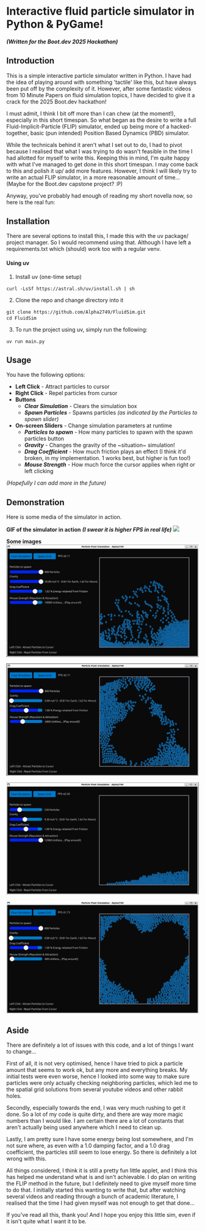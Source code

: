 # Interactive fluid particle simulator in Python & PyGame!
##### (Written for the Boot.dev 2025 Hackathon)


## Introduction
This is a simple interactive particle simulator written in Python.
I have had the idea of playing around with something 'tactile' like this, but have always been put off by the complexity of it.
However, after some fantastic videos from 10 Minute Papers on fluid simulation topics, I have decided to give it a crack for the 2025 Boot.dev hackathon!

I must admit, I think I bit off more than I can chew (at the moment!), especially in this short timespan. 
So what began as the desire to write a full Fluid-Implicit-Particle (FLIP) simulator, ended up being more of a hacked-together, basic (pun intended) Position Based Dynamics (PBD) simulator.

While the technicals behind it aren't what I set out to do, I had to pivot because I realised that what I was trying to do wasn't feasible in the time I had allotted for myself to write this.
Keeping this in mind, I'm quite happy with what I've managed to get done in this short timespan. I may come back to this and polish it up/ add more features. However, I think I will likely try to write an actual FLIP simulator, in a more reasonable amount of time... (Maybe for the Boot.dev capstone project? :P)

Anyway, you've probably had enough of reading my short novella now, so here is the real fun:

## Installation
There are several options to install this, I made this with the uv package/ project manager. So I would recommend using that. Although I have left a requirements.txt which (should) work too with a regular venv.

#### Using uv
1. Install uv (one-time setup)
   
```
curl -LsSf https://astral.sh/uv/install.sh | sh
```

2. Clone the repo and change directory into it
   
```
git clone https://github.com/Alpha2749/FluidSim.git
cd FluidSim
```

3. To run the project using uv, simply run the following:
   
```
uv run main.py
```


## Usage
You have the following options:
- **Left Click** - Attract particles to cursor
- **Right Click** - Repel particles from cursor
- **Buttons**
  - ***Clear Simulation*** - Clears the simulation box
  - ***Spawn Particles*** - Spawns particles *(as indicated by the Particles to spawn slider)*
- **On-screen Sliders** - Change simulation parameters at runtime
  - ***Particles to spawn*** - How many particles to spawn with the spawn particles button
  - ***Gravity*** - Changes the gravity of the ~situation~ simulation!
  - ***Drag Coefficient*** - How much friction plays an effect (I think it'd broken, in my implementation. 1 works best, but higher is fun too!)
  - ***Mouse Strength*** - How much force the cursor applies when right or left clicking

*(Hopefully I can add more in the future)*

## Demonstration
Here is some media of the simulator in action.


**GIF of the simulator in action** ***(I swear it is higher FPS in real life)***
![](https://github.com/Alpha2749/FluidSim/blob/main/media/fluid_sim_gif.gif)


**Some images**
![](https://github.com/Alpha2749/FluidSim/blob/main/media/sim1.PNG)

![](https://github.com/Alpha2749/FluidSim/blob/main/media/sim2.PNG)

![](https://github.com/Alpha2749/FluidSim/blob/main/media/sim3.PNG)

![](https://github.com/Alpha2749/FluidSim/blob/main/media/simheart.PNG)

## Aside
There are definitely a lot of issues with this code, and a lot of things I want to change...

First of all, it is not very optimised, hence I have tried to pick a particle amount that seems to work ok, but any more and everything breaks.
My initial tests were even worse, hence I looked into some way to make sure particles were only actually checking neighboring particles, which led me to the spatial grid solutions from several youtube videos and other rabbit holes.

Secondly, especially towards the end, I was very much rushing to get it done. So a lot of my code is quite dirty, and there are way more magic numbers than I would like. 
I am certain there are a lot of constants that aren't actually being used anywhere which I need to clean up.

Lastly, I am pretty sure I have some energy being lost somewhere, and I'm not sure where, as even with a 1.0 damping factor, and a 1.0 drag coefficient, the particles still seem to lose energy. So there is definitely a lot wrong with this.

All things considered, I think it is still a pretty fun little applet, and I think this has helped me understand what is and isn't achievable.
I do plan on writing the FLIP method in the future, but I definitely need to give myself more time to do that. I initially started this wanting to write that, but after watching several videos and reading through a bunch of academic literature, I realised that the time I had given myself was not enough to get that done...

If you've read all this, thank you! And I hope you enjoy this little sim, even if it isn't quite what I want it to be.

